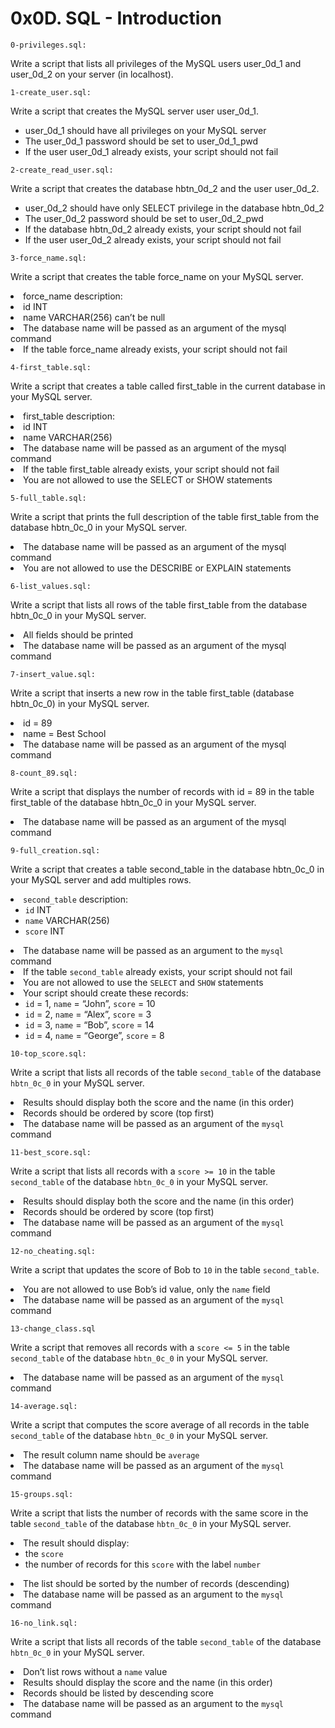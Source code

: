 # 0x0D. SQL - Introduction

<code>0-privileges.sql:</code> <p>Write a script that lists all privileges of the MySQL users user_0d_1 and user_0d_2 on your server (in localhost).</p>

<code>1-create_user.sql:</code> <p>Write a script that creates the MySQL server user user_0d_1.</p>
<ul>
    <li>user_0d_1 should have all privileges on your MySQL server</li>
    <li>The user_0d_1 password should be set to user_0d_1_pwd</li>
    <li>If the user user_0d_1 already exists, your script should not fail</li>
</ul>

<code>2-create_read_user.sql:</code> <p>Write a script that creates the database hbtn_0d_2 and the user user_0d_2.</p>
<ul>
	<li>user_0d_2 should have only SELECT privilege in the database hbtn_0d_2</li>
 	<li>The user_0d_2 password should be set to user_0d_2_pwd</li>
 	<li>If the database hbtn_0d_2 already exists, your script should not fail</li>
 	<li>If the user user_0d_2 already exists, your script should not fail</li>
</ul>

<code>3-force_name.sql:</code> <p>Write a script that creates the table force_name on your MySQL server.</p>
<lu>
	<li>force_name description:</li>
        <li>id INT</li>
	<li>name VARCHAR(256) can’t be null</li>
    	<li>The database name will be passed as an argument of the mysql command</li>
    	<li>If the table force_name already exists, your script should not fail</li>
</lu>

<code>4-first_table.sql:</code> <p>Write a script that creates a table called first_table in the current database in your MySQL server.</p>
<lu>
	<li>first_table description:</li>
 	<li>id INT</li>
   	<li>name VARCHAR(256)</li>
	<li>The database name will be passed as an argument of the mysql command</li>
 	<li>If the table first_table already exists, your script should not fail</li>
 	<li>You are not allowed to use the SELECT or SHOW statements</li>
</lu>

<code>5-full_table.sql:</code> <p>Write a script that prints the full description of the table first_table from the database hbtn_0c_0 in your MySQL server.</p>
<lu>
	<li>The database name will be passed as an argument of the mysql command</li>
	<li>You are not allowed to use the DESCRIBE or EXPLAIN statements</li>
</lu>

<code>6-list_values.sql:</code> <p>Write a script that lists all rows of the table first_table from the database hbtn_0c_0 in your MySQL server.</p>
<lu>
	<li>All fields should be printed</li>
	<li>The database name will be passed as an argument of the mysql command</li>
</lu>

<code>7-insert_value.sql:</code> <p>Write a script that inserts a new row in the table first_table (database hbtn_0c_0) in your MySQL server.</p>
<lu>
	<li>id = 89</li>
	<li>name = Best School</li>
	<li>The database name will be passed as an argument of the mysql command</li>
</lu>

<code>8-count_89.sql:</code> <p>Write a script that displays the number of records with id = 89 in the table first_table of the database hbtn_0c_0 in your MySQL server.</p>
<lu>
	<li>The database name will be passed as an argument of the mysql command</li>
</lu>

<code>9-full_creation.sql:</code> <p>Write a script that creates a table second_table in the database hbtn_0c_0 in your MySQL server and add multiples rows.</p>

<li><code>second_table</code> description:

<ul>
<li><code>id</code> INT</li>
<li><code>name</code> VARCHAR(256)</li>
<li><code>score</code> INT</li>
</ul></li>
<li>The database name will be passed as an argument to the <code>mysql</code> command</li>
<li>If the table <code>second_table</code> already exists, your script should not fail</li>
<li>You are not allowed to use the <code>SELECT</code> and <code>SHOW</code> statements</li>
<li>Your script should create these records:

<ul>
<li><code>id</code> = 1, <code>name</code> = “John”, <code>score</code> = 10</li>
<li><code>id</code> = 2, <code>name</code> = “Alex”, <code>score</code> = 3</li>
<li><code>id</code> = 3, <code>name</code> = “Bob”, <code>score</code> = 14</li>
<li><code>id</code> = 4, <code>name</code> = “George”, <code>score</code> = 8</li>
</ul></li>

<code>10-top_score.sql:</code>
<p>Write a script that lists all records of the table <code>second_table</code> of the database <code>hbtn_0c_0</code> in your MySQL server.</p>
<li>Results should display both the score and the name (in this order)</li>
<li>Records should be ordered by score (top first) </li>
<li>The database name will be passed as an argument of the <code>mysql</code> command</li>

<code>11-best_score.sql:</code>
<p>Write a script that lists all records with a <code>score &gt;= 10</code> in the table <code>second_table</code> of the database <code>hbtn_0c_0</code> in your MySQL server.</p>

<li>Results should display both the score and the name (in this order)</li>
<li>Records should be ordered by score (top first)</li>
<li>The database name will be passed as an argument of the <code>mysql</code> command</li>

<code>12-no_cheating.sql:</code>
<p>Write a script that updates the score of Bob to <code>10</code> in the table <code>second_table</code>.</p>
<li>You are not allowed to use Bob’s id value, only the <code>name</code> field</li>
<li>The database name will be passed as an argument of the <code>mysql</code> command</li>

<code>13-change_class.sql</code>
<p>Write a script that removes all records with a <code>score &lt;= 5</code> in the table <code>second_table</code> of the database <code>hbtn_0c_0</code> in your MySQL server.</p>
<li>The database name will be passed as an argument of the <code>mysql</code> command</li>

<code>14-average.sql:</code>
<p>Write a script that computes the score average of all records in the table <code>second_table</code> of the database <code>hbtn_0c_0</code> in your MySQL server.</p>
<li>The result column name should be <code>average</code></li>
<li>The database name will be passed as an argument of the <code>mysql</code> command</li>

<code>15-groups.sql:</code>
<p>Write a script that lists the number of records with the same score in the table <code>second_table</code> of the database <code>hbtn_0c_0</code> in your MySQL server.</p>
<li>The result should display:
<ul>
<li>the <code>score</code></li>
<li>the number of records for this <code>score</code> with the label <code>number</code></li>
</ul></li>
<li>The list should be sorted by the number of records (descending)</li>
<li>The database name will be passed as an argument to the <code>mysql</code> command</li>

<code>16-no_link.sql:</code>
<p>Write a script that lists all records of the table <code>second_table</code> of the database <code>hbtn_0c_0</code> in your MySQL server.</p>

<li>Don’t list rows without a <code>name</code> value</li>
<li>Results should display the score and the name (in this order)</li>
<li>Records should be listed by descending score </li>
<li>The database name will be passed as an argument to the <code>mysql</code> command</li>


